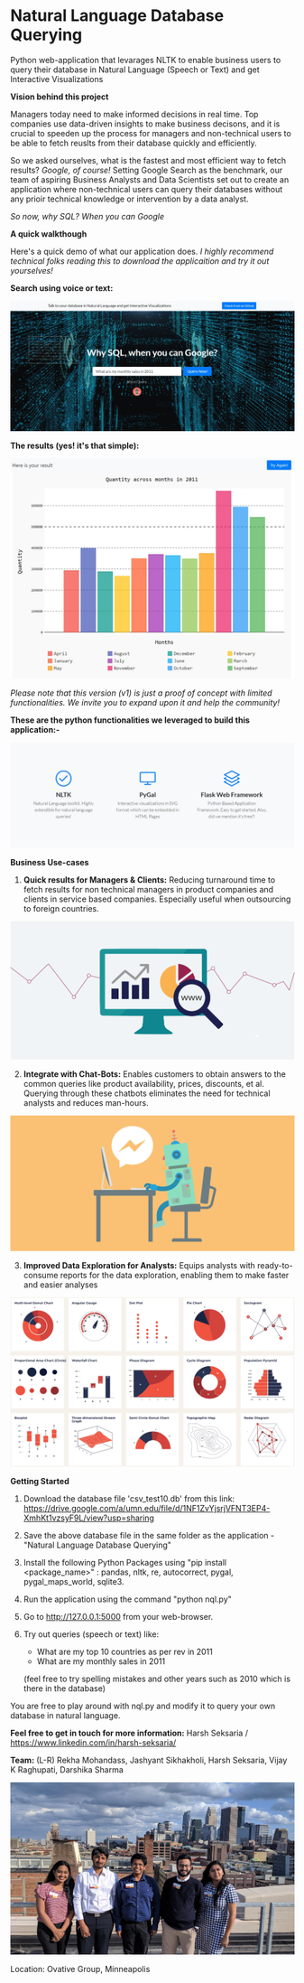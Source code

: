 # Natural Language Database Querying

Python web-application that levarages NLTK to enable business users to query their database in Natural Language (Speech or Text) and get Interactive Visualizations

**Vision behind this project**

Managers today need to make informed decisions in real time. Top companies use data-driven insights to make business decisons, and it is crucial to speeden up the process for managers and non-technical users to be able to fetch reuslts from their database quickly and efficiently. 

So we asked ourselves, what is the fastest and most efficient way to fetch results? *Google, of course!* Setting Google Search as the benchmark, our team of aspiring Business Analysts and Data Scientists set out to create an application where non-technical users can query their databases without any prioir technical knowledge or intervention by a data analyst.

*So now, why SQL? When you can Google*

**A quick walkthough**

Here's a quick demo of what our application does. *I highly recommend technical folks reading this to download the applicaition and try it out yourselves!*

**Search using voice or text:**

![Home Page Search](https://github.com/harshseksaria1/Natural-Language-Database-Querying/blob/master/Natural%20Language%20Database%20Querying/images/search.JPG)

**The results (yes! it's that simple):**

![Result](https://github.com/harshseksaria1/Natural-Language-Database-Querying/blob/master/Natural%20Language%20Database%20Querying/images/result.JPG)

*Please note that this version (v1) is just a proof of concept with limited functionalities. We invite you to expand upon it and help the community!*


**These are the python functionalities we leveraged to build this application:-**

![Python Functionalities](https://github.com/harshseksaria1/Natural-Language-Database-Querying/blob/master/Natural%20Language%20Database%20Querying/images/lib.JPG)


**Business Use-cases**

1. **Quick results for Managers & Clients:**
Reducing turnaround time to fetch results for non technical managers in product companies and clients in service based companies. Especially useful when outsourcing to foreign countries.

![Usecase 1](https://github.com/harshseksaria1/Natural-Language-Database-Querying/blob/master/Natural%20Language%20Database%20Querying/images/usecase1.jpg)

2. **Integrate with Chat-Bots:**
Enables customers to obtain answers to the common queries like product availability, prices, discounts, et al. Querying through these chatbots eliminates the need for technical analysts and reduces man-hours.

![Chatbots](https://github.com/harshseksaria1/Natural-Language-Database-Querying/blob/master/Natural%20Language%20Database%20Querying/images/chatbots-header.png)

3. **Improved Data Exploration for Analysts:**
Equips analysts with ready-to-consume reports for the data exploration, enabling them to make faster and easier analyses

![Visualizations](https://github.com/harshseksaria1/Natural-Language-Database-Querying/blob/master/Natural%20Language%20Database%20Querying/images/bg-showcase-3.jpg)


**Getting Started**

1. Download the database file 'csv_test10.db' from this link: https://drive.google.com/a/umn.edu/file/d/1NF1ZvYjsrjVFNT3EP4-XmhKt1vzsyF9L/view?usp=sharing
2. Save the above database file in the same folder as the application - "Natural Language Database Querying" 
3. Install the following Python Packages using "pip install <package_name>" : pandas, nltk, re, autocorrect, pygal, pygal_maps_world, sqlite3.
4. Run the application using the command "python nql.py"
5. Go to http://127.0.0.1:5000 from your web-browser.
6. Try out queries (speech or text) like:
   * What are my top 10 countries as per rev in 2011
   * What are my monthly sales in 2011

    (feel free to try spelling mistakes and other years such as 2010 which is there in the database)

You are free to play around with nql.py and modify it to query your own database in natural language.

**Feel free to get in touch for more information:** Harsh Seksaria / https://www.linkedin.com/in/harsh-seksaria/

**Team:** (L-R) Rekha Mohandass, Jashyant Sikhakholi, Harsh Seksaria, Vijay K Raghupati, Darshika Sharma

![Team](https://github.com/harshseksaria1/Natural-Language-Database-Querying/blob/master/Natural%20Language%20Database%20Querying/images/f.jpeg)

Location: Ovative Group, Minneapolis
